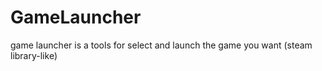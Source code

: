 # GameLauncher
game launcher is a tools for select and launch the game you want (steam library-like)
